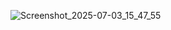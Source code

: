 ![Screenshot_2025-07-03_15_47_55](https://github.com/user-attachments/assets/f03b318a-a2d8-4b86-ad23-60ea996a447c)

